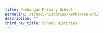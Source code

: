 ```yaml
---
title: Kembangan Primary School
permalink: /school-histories/kembangan-pri/
description: ""
third_nav_title: School Histories
---
```

